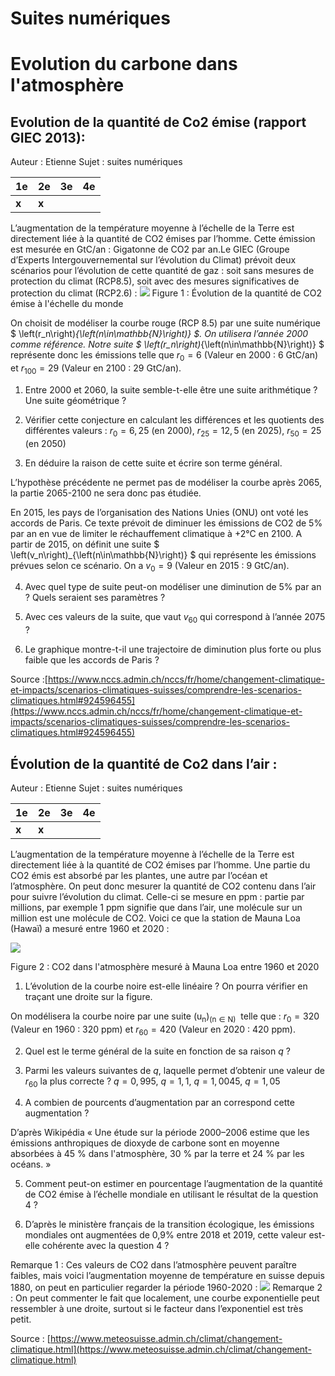 # Suites numériques
# Evolution du carbone dans l'atmosphère

## **Evolution de la quantité de Co2  émise (rapport GIEC 2013)**:

Auteur : Etienne
Sujet : suites numériques

| 1e | 2e | 3e  | 4e  |
| ----------- | ----------- |-----|-----|
| **x** | **x** |     |  |

L’augmentation de la température moyenne à l’échelle de la Terre est directement liée à la quantité de CO2 émises par l’homme. Cette émission est mesurée en GtC/an : Gigatonne de CO2  par an.Le GIEC (Groupe d’Experts Intergouvernemental sur l’évolution du Climat) prévoit deux scénarios pour l’évolution de cette quantité de gaz : soit sans mesures de protection du climat (RCP8.5), soit avec des mesures significatives de protection du climat (RCP2.6) :
![](../images/emission_deux_scenarios.png)
Figure  1  : Évolution de la quantité de CO2  émise à l'échelle du monde

On choisit de modéliser la courbe rouge (RCP 8.5) par une suite numérique $ \left(r_n\right)_{\left(n\in\mathbb{N}\right)} $. On utilisera l’année 2000 comme référence. Notre suite $ \left(r_n\right)_{\left(n\in\mathbb{N}\right)} $ représente donc les émissions telle que $r_0=6$ (Valeur en 2000 :  6 GtC/an) et $r_{100}=29$ (Valeur en 2100 : 29 GtC/an).

1. Entre 2000 et 2060, la suite semble-t-elle être une suite arithmétique ? Une suite géométrique ?

2. Vérifier cette conjecture en calculant les différences et les quotients des différentes valeurs : $r_0=6,25$  (en 2000), $r_{25}=12,5$ (en 2025), $r_{50}=25$ (en 2050)

3. En déduire la raison de cette suite et écrire son terme général.

L’hypothèse précédente ne permet pas de modéliser la courbe après 2065, la partie 2065-2100 ne sera donc pas étudiée.

En 2015, les pays de l’organisation des Nations Unies (ONU) ont voté les accords de Paris. Ce texte prévoit de diminuer les émissions de CO2 de 5% par an en vue de limiter le réchauffement climatique à +2°C en 2100. A partir de 2015, on définit une suite $ \left(v_n\right)_{\left(n\in\mathbb{N}\right)} $ qui représente les émissions prévues selon ce scénario. On a $v_0=9$ (Valeur en 2015 : 9 GtC/an).

4. Avec quel type de suite peut-on modéliser une diminution de 5% par an ? Quels seraient ses paramètres ?

5. Avec ces valeurs de la suite, que vaut $v_{60}$ qui correspond à l’année 2075 ?

6. Le graphique montre-t-il une trajectoire de diminution plus forte ou plus faible que les accords de Paris ?

Source :[https://www.nccs.admin.ch/nccs/fr/home/changement-climatique-et-impacts/scenarios-climatiques-suisses/comprendre-les-scenarios-climatiques.html#924596455](https://www.nccs.admin.ch/nccs/fr/home/changement-climatique-et-impacts/scenarios-climatiques-suisses/comprendre-les-scenarios-climatiques.html#924596455)

## **Évolution de la quantité de Co2  dans l’air :**  

Auteur : Etienne
Sujet : suites numériques

| 1e | 2e | 3e  | 4e  |
| ----------- | ----------- |-----|-----|
| **x** | **x** |     |  |


L’augmentation de la température moyenne à l’échelle de la Terre est directement liée à la quantité de CO2 émises par l’homme. Une partie du CO2  émis est absorbé par les plantes, une autre par l’océan et l’atmosphère. On peut donc mesurer la quantité de CO2 contenu dans l’air pour suivre l’évolution du climat. Celle-ci se mesure en ppm : partie par millions, par exemple 1 ppm signifie que dans l’air, une molécule sur un million est une molécule de CO2. Voici ce que la station de Mauna Loa (Hawaï) a mesuré entre 1960 et 2020 :

![](../images/emission_co2_air.jpg)

Figure  2  : CO2 dans l'atmosphère mesuré à Mauna Loa entre 1960 et 2020

1. L’évolution de la courbe noire est-elle linéaire ? On pourra vérifier en traçant une droite sur la figure.

On modélisera la courbe noire par une suite $\left(\mathrm{u}_\mathrm{n}\right)_{\left(\mathrm{n \in N }\right)}\mathrm{\ }$ telle que : $r_0=320$ (Valeur en 1960 :  320 ppm) et $r_{60}=420$ (Valeur en 2020 : 420 ppm).

2. Quel est le terme général de la suite en fonction de sa raison $q$ ?

3. 	Parmi les valeurs suivantes de $q$, laquelle permet d’obtenir une valeur de $r_{60}$ la plus correcte ? $q=0,995$, $q=1,1$, $q=1,0045$, $q=1,05$

4. A combien de pourcents d’augmentation par an correspond cette augmentation ?

D’après Wikipédia « Une étude sur la période 2000–2006 estime que les émissions anthropiques de dioxyde de carbone sont en moyenne absorbées à 45 % dans l'atmosphère, 30 % par la terre et 24 % par les océans. »

5. Comment peut-on estimer en pourcentage l’augmentation de la quantité de CO2  émise à l’échelle mondiale en utilisant le résultat de la question 4 ?

6. D’après le ministère français de la transition écologique, les émissions mondiales ont augmentées de 0,9% entre 2018 et 2019, cette valeur est-elle cohérente avec la question 4 ?

Remarque 1 : Ces valeurs de CO2 dans l’atmosphère peuvent paraître faibles, mais voici l’augmentation moyenne de température en suisse depuis 1880, on peut en particulier regarder la période 1960-2020 :
![](../images/complement_temp_suisse.jpg)
Remarque 2 :  On peut commenter le fait que localement, une courbe exponentielle peut ressembler à une droite, surtout si le facteur dans l’exponentiel est très petit.

Source :  [https://www.meteosuisse.admin.ch/climat/changement-climatique.html](https://www.meteosuisse.admin.ch/climat/changement-climatique.html)

